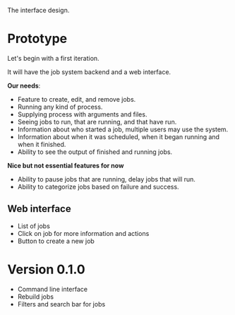 The interface design.

# Prototype
Let's begin with a first iteration.

It will have the job system backend and a web interface.

**Our needs**:
- Feature to create, edit, and remove jobs.
- Running any kind of process.
- Supplying process with arguments and files.
- Seeing jobs to run, that are running, and that have run.
- Information about who started a job, multiple users may use the system.
- Information about when it was scheduled, when it began running and when it finished.
- Ability to see the output of finished and running jobs.

**Nice but not essential features for now**
- Ability to pause jobs that are running, delay jobs that will run.
- Ability to categorize jobs based on failure and success.

## Web interface
- List of jobs
- Click on job for more information and actions
- Button to create a new job

# Version 0.1.0

- Command line interface
- Rebuild jobs
- Filters and search bar for jobs